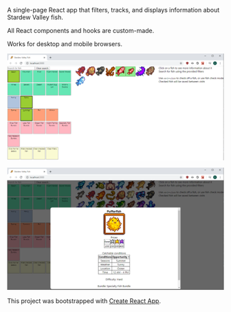 A single-page React app that filters, tracks, and displays information about Stardew Valley fish.

All React components and hooks are custom-made. 

Works for desktop and mobile browsers.

![Filters in action](https://raw.githubusercontent.com/busisd/StardewFishSite/master/FishSite.png)

![Fish details](https://raw.githubusercontent.com/busisd/StardewFishSite/master/FishSiteModal.png)

This project was bootstrapped with [Create React App](https://github.com/facebook/create-react-app).
